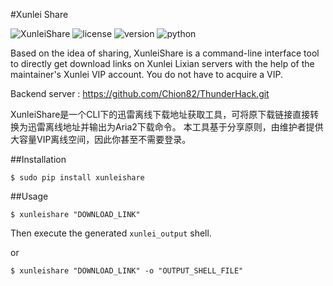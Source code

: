 #Xunlei Share

![XunleiShare](https://img.shields.io/badge/XunleiShare-first%20release-brightgreen.svg)
![license](https://img.shields.io/badge/license-MIT-brightgreen.svg)
![version](https://img.shields.io/badge/pypi-v0.1.0-orange.svg)
![python](https://img.shields.io/badge/python-2.7-green.svg)

Based on the idea of sharing, XunleiShare is a command-line interface tool to directly get download links on Xunlei Lixian servers with the help of the maintainer's Xunlei VIP account. You do not have to acquire a VIP.

Backend server : https://github.com/Chion82/ThunderHack.git

XunleiShare是一个CLI下的迅雷离线下载地址获取工具，可将原下载链接直接转换为迅雷离线地址并输出为Aria2下载命令。 本工具基于分享原则，由维护者提供大容量VIP离线空间，因此你甚至不需要登录。

##Installation

```
$ sudo pip install xunleishare
```

##Usage

```
$ xunleishare "DOWNLOAD_LINK"
```
Then execute the generated ```xunlei_output``` shell.

or

```
$ xunleishare "DOWNLOAD_LINK" -o "OUTPUT_SHELL_FILE"
```
